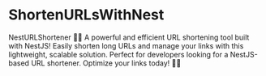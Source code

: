 # ShortenURLsWithNest
NestURLShortener 📏🚀 A powerful and efficient URL shortening tool built with NestJS! Easily shorten long URLs and manage your links with this lightweight, scalable solution. Perfect for developers looking for a NestJS-based URL shortener. Optimize your links today! 🔗✨
